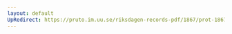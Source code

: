 ```yaml
---
layout: default
UpRedirect: https://pruto.im.uu.se/riksdagen-records-pdf/1867/prot-1867--fk--511/prot-1867--fk--511_000.pdf
---
```

